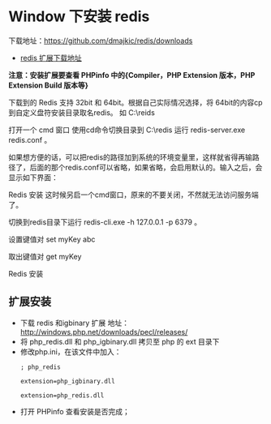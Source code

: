 # Window 下安装 redis

下载地址：https://github.com/dmajkic/redis/downloads

* [redis 扩展下载地址](http://windows.php.net/downloads/pecl/releases/redis/) 

**注意：安装扩展要查看 PHPinfo 中的{Compiler，PHP Extension 版本，PHP Extension Build 版本等}**

下载到的 Redis 支持 32bit 和 64bit。根据自己实际情况选择，将 64bit的内容cp到自定义盘符安装目录取名redis。 如 C:\reids

打开一个 cmd 窗口 使用cd命令切换目录到 C:\redis 运行 redis-server.exe redis.conf 。

如果想方便的话，可以把redis的路径加到系统的环境变量里，这样就省得再输路径了，后面的那个redis.conf可以省略，如果省略，会启用默认的。输入之后，会显示如下界面：

Redis 安装
这时候另启一个cmd窗口，原来的不要关闭，不然就无法访问服务端了。

切换到redis目录下运行 redis-cli.exe -h 127.0.0.1 -p 6379 。

设置键值对 set myKey abc

取出键值对 get myKey

Redis 安装


## 扩展安装

* 下载 redis 和igbinary 扩展 地址：http://windows.php.net/downloads/pecl/releases/
* 将 php_redis.dll 和 php_igbinary.dll 拷贝至 php 的 ext 目录下
* 修改php.ini，在该文件中加入： 
  ```
  ; php_redis

  extension=php_igbinary.dll

  extension=php_redis.dll
  ```
* 打开 PHPinfo 查看安装是否完成；
